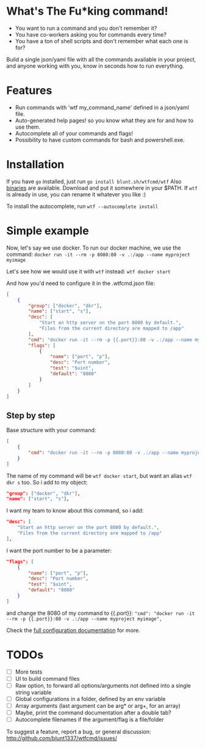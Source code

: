 # What's The Fu\*king command!

- You want to run a command and you don't remember it?
- You have co-workers asking you for commands every time?
- You have a ton of shell scripts and don't remember what each one is for?

Build a single json/yaml file with all the commands available in your project, and anyone working with you, know in seconds how to run everything.

# Features

- Run commands with 'wtf my_command_name' defined in a json/yaml file.
- Auto-generated help pages! so you know what they are for and how to use them.
- Autocomplete all of your commands and flags!
- Possibility to have custom commands for bash and powershell.exe.

# Installation

If you have `go` installed, just run `go install blunt.sh/wtfcmd/wtf`
  Also [binaries](https://github.com/blunt1337/wtfcmd/releases) are available. Download and put it somewhere in your $PATH.
  If `wtf` is already in use, you can rename it whatever you like :)

To install the autocomplete, run `wtf --autocomplete install`

# Simple example

Now, let's say we use docker. To run our docker machine, we use the command:
`docker run -it --rm -p 8080:80 -v .:/app --name myproject myimage`

Let's see how we would use it with `wtf` instead:
`wtf docker start`

And how you'd need to configure it in the .wtfcmd.json file:
```json
[
    {
        "group": ["docker", "dkr"],
        "name": ["start", "s"],
        "desc": [
            "Start an http server on the port 8080 by default.",
            "Files from the current directory are mapped to /app"
        ],
        "cmd": "docker run -it --rm -p {{.port}}:80 -v .:/app --name myproject myimage",
        "flags": [
            {
                "name": ["port", "p"],
                "desc": "Port number",
                "test": "$uint",
                "default": "8080"
            }
        ]
    }
]
```

## Step by step

Base structure with your command:
```json
[
    {
        "cmd": "docker run -it --rm -p 8080:80 -v .:/app --name myproject myimage",
    }
]
```

The name of my command will be `wtf docker start`, but want an alias `wtf dkr s` too.
So i add to my object:
```json
"group": ["docker", "dkr"],
"name": ["start", "s"],
```

I want my team to know about this command, so i add:
```json
"desc": [
    "Start an http server on the port 8080 by default.",
    "Files from the current directory are mapped to /app"
],
```

I want the port number to be a parameter:
```json
"flags": [
    {
        "name": ["port", "p"],
        "desc": "Port number",
        "test": "$uint",
        "default": "8080"
    }
]
```
and change the 8080 of my command to {{.port}}:
`"cmd": "docker run -it --rm -p {{.port}}:80 -v .:/app --name myproject myimage",`

Check the [full configuration documentation](CMDS.md) for more.

# TODOs

- [ ] More tests
- [ ] UI to build command files
- [ ] Raw option, to forward all options/arguments not defined into a single string variable
- [ ] Global configurations in a folder, defined by an env variable
- [ ] Array arguments (last argument can be arg* or arg+, for an array)
- [ ] Maybe, print the command documentation after a double tab?
- [ ] Autocomplete filenames if the argument/flag is a file/folder

To suggest a feature, report a bug, or general discussion:
http://github.com/blunt1337/wtfcmd/issues/
